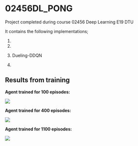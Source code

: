 # 02456DL_PONG
Project completed during course 02456 Deep Learning E19 DTU

It contains the following implementations;

1)

2)

3) Dueling-DDQN

4)

## Results from training

**Agent trained for 100 episodes:**

![](100_episodes_trained.gif)

**Agent trained for 400 episodes:**

![](400_episodes_trained.gif)

**Agent trained for 1100 episodes:**

![](1100_episodes_trained.gif)
